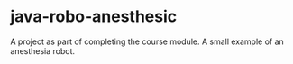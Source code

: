 # java-robo-anesthesic

A project as part of completing the course module.
A small example of an anesthesia robot.
